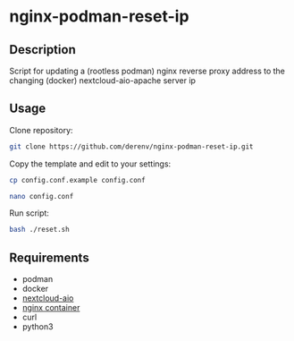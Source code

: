 # nginx-podman-reset-ip

## Description
Script for updating a (rootless podman) nginx reverse proxy address to the changing (docker) nextcloud-aio-apache server ip 

## Usage

Clone repository:
```bash
git clone https://github.com/derenv/nginx-podman-reset-ip.git
```

Copy the template and edit to your settings:
```bash
cp config.conf.example config.conf

nano config.conf
```

Run script:
```bash
bash ./reset.sh
```

## Requirements

- podman
- docker
- [nextcloud-aio](https://github.com/nextcloud/all-in-one)
- [nginx container](https://nginxproxymanager.com/setup/)
- curl
- python3
